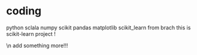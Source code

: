 # coding
python sclala numpy scikit pandas matplotlib
scikit_learn
from brach
this is scikit-learn project !


\n
add something more!!!
